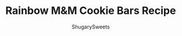 ---
layout: ../../layouts/MarkdownPostLayout.astro
title: Rainbow M&#038;M Cookie Bars Recipe
author: ShugarySweets
pubDate: 2018-11-24
description: "Rainbow Cookie Bars: delicious chocolate chip cookie bars topped with a rainbow buttercream (tutorial)."
image_url: https://www.shugarysweets.com/wp-content/uploads/2019/04/rainbow-frosted-cookie-bars-4.jpg
tags: ["Cookies","American"]
calories: 174
protein: 0
carbohydrates: 26
fats: 8
fiber: 0
ingredients: ["1 batch M&M Cookie Bars","1 cup unsalted Butter, softened","5 1/2 cups powdered sugar","1/4 cup milk","2 teaspoons vanilla extract","gel food coloring"]
serves: 24
time: "15 minutes"
prepTime: "15 minutes"
instructions: ["For the cookies, bake and cool one batch of chocolate chip cookie bars.","Start by making your basic white buttercream frosting.","I make a larger batch so that I can put a decent sized \"rainbow\" on each individual cookie bar (or cupcake!). You can cut the batch in half if you think you prefer less frosting.","Start by beating softened butter for about 3 minutes using an electric mixer with whisk attachment. Scrape down the sides of the bowl as needed, until you see the butter turn pale in color, and smooth.","Add powdered sugar, milk, and pure vanilla extract.","Beat an additional 3-5 minutes until light and fluffy.","Now decide how many colors in your rainbow!","I chose four pastel colors for my spring cookies!","Separate your frosting into small bowls (for each color). Add one drop of gel coloring to each bowl, stir until no white frosting is seen. Add more color if desired.","Spoon frosting into small 12-inch disposable frosting bags. Snip off the tips.","Carefully slide all four bags into a LARGER frosting bag. I used an 18-inch bag with star tip attached.","Pipe frosting onto cooled cookie bars!"]
nutrition: ["174 calories","26 grams carbohydrates","21 milligrams cholesterol","8 grams fat","0 grams fiber","0 grams protein","5 grams saturated fat","7 milligrams sodium","25 grams sugar","0 grams trans fat","3 grams unsaturated fat"]
---